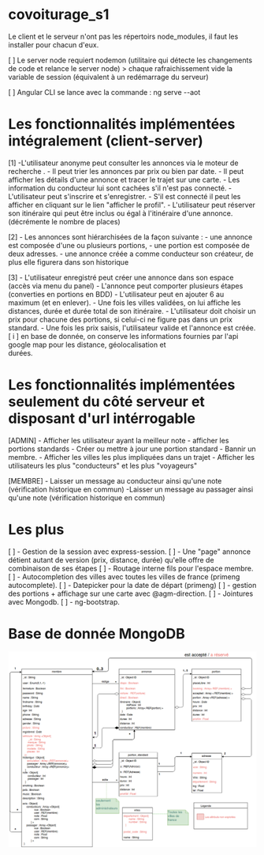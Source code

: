 # covoiturage_s1

Le client et le serveur n'ont pas les répertoirs node_modules, il faut les installer pour chacun d'eux.

[ ] Le server node requiert nodemon (utilitaire qui détecte les changements de code et relance le server node)
    > chaque rafraichissement vide la variable de session (équivalent à un redémarrage du serveur)

[ ] Angular CLI se lance avec la commande : ng serve --aot

# Les fonctionnalités implémentées intégralement (client-server)

[1] -L'utilisateur anonyme peut consulter les annonces via le moteur de recherche .
    - Il peut trier les annonces par prix ou bien par date.
    - Il peut afficher les détails d'une annonce et tracer le trajet sur une carte.
    - Les information du conducteur lui sont cachées s'il n'est pas connecté.
    - L'utilisateur peut s'inscrire et s'enregistrer.
    - S'il est connecté il peut les afficher en cliquant sur le lien "afficher le profil".
    - L'utilisateur peut réserver son itinéraire qui peut être inclus ou égal à l'itinéraire d'une annonce. (décrémente le nombre de places)
    
    
[2] - Les annonces sont hiérarchisées de la façon suivante : 
        - une annonce est composée d'une ou plusieurs portions,
        - une portion est composée de deux adresses.
        - une annonce créée a comme conducteur son créateur, de plus elle figurera dans son historique

[3] - L'utilisateur enregistré peut créer une annonce dans son espace (accès via menu du panel)
        - L'annonce peut comporter plusieurs étapes (converties en portions en BDD)
        - L'utilisateur peut en ajouter 6 au maximum (et en enlever).
        - Une fois les villes validées, on lui affiche les distances, durée et durée total de son itinéraire.
        - L'utilisateur doit choisir un prix pour chacune des portions, si celui-ci ne figure pas dans un prix standard.
        - Une fois les prix saisis, l'utilisateur valide et l'annonce est créée.
        [ i ] en base de donnée, on conserve les informations fournies par l'api google map pour les distance, géolocalisation et      
              durées.
# Les fonctionnalités implémentées seulement du côté serveur et disposant d'url intérrogable        

[ADMIN] - Afficher les utilisateur ayant la meilleur note
        - afficher les portions standards
        - Créer ou mettre à jour une portion standard
        - Bannir un membre.
        - Afficher les villes les plus impliquées dans un trajet
        - Afficher les utilisateurs les plus "conducteurs" et les plus "voyageurs"
        
[MEMBRE] - Laisser un message au conducteur ainsi qu'une note (vérification historique en commun)
          -Laisser un message au passager ainsi qu'une note (vérification historique en commun)
          
# Les plus 

[ ] - Gestion de la session avec express-session.
[ ] - Une "page" annonce détient autant de version (prix, distance, durée) qu'elle offre de combinaison de ses étapes
[ ] - Routage interne fils pour l'espace membre.
[ ] - Autocompletion des villes avec toutes les villes de france (primeng autocomplete).
[ ] - Datepicker pour la date de départ (primeng)
[ ] - gestion des portions + affichage sur une carte avec @agm-direction.
[ ] - Jointures avec Mongodb.
[ ] - ng-bootstrap.

# Base de donnée MongoDB

![alt text](https://github.com/0ctober/covoiturage_s1/blob/master/uml%20.png?raw=true)
